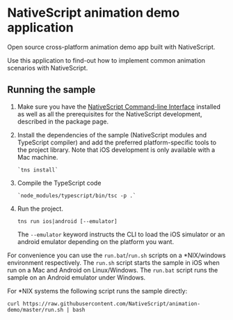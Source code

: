 # NativeScript animation demo application
Open source cross-platform animation demo app built with NativeScript.

Use this application to find-out how to implement common animation scenarios with NativeScript.

## Running the sample

1. Make sure you have the [NativeScript Command-line Interface](https://www.npmjs.com/package/nativescript) installed as well as all the prerequisites for the NativeScript development, described in the package page.

2. Install the dependencies of the sample (NativeScript modules and TypeScript compiler) and add the preferred platform-specific tools to the project library. Note that iOS development is only available with a Mac machine.

       `tns install`

3. Compile the TypeScript code

       `node_modules/typescript/bin/tsc -p .`

4. Run the project.

    `tns run ios|android [--emulator]`

    The `--emulator` keyword instructs the CLI to load the iOS simulator or an android emulator depending on the platform you want.

For convenience you can use the `run.bat`/`run.sh` scripts on a \*NIX/windows environment respectively. The `run.sh` script starts the sample in iOS when run on a Mac and Android on Linux/Windows. The `run.bat` script runs the sample on an Android emulator under Windows.

For \*NIX systems the following script runs the sample directly:

`curl https://raw.githubusercontent.com/NativeScript/animation-demo/master/run.sh | bash`
